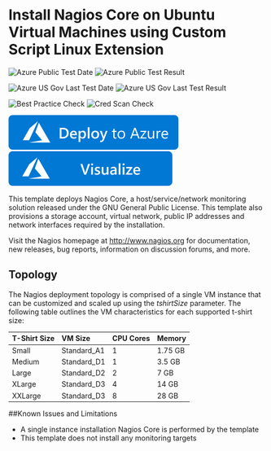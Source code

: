 # Install Nagios Core on Ubuntu Virtual Machines using Custom Script Linux Extension

![Azure Public Test Date](https://azurequickstartsservice.blob.core.windows.net/badges/nagios-on-ubuntu/PublicLastTestDate.svg)
![Azure Public Test Result](https://azurequickstartsservice.blob.core.windows.net/badges/nagios-on-ubuntu/PublicDeployment.svg)

![Azure US Gov Last Test Date](https://azurequickstartsservice.blob.core.windows.net/badges/nagios-on-ubuntu/FairfaxLastTestDate.svg)
![Azure US Gov Last Test Result](https://azurequickstartsservice.blob.core.windows.net/badges/nagios-on-ubuntu/FairfaxDeployment.svg)

![Best Practice Check](https://azurequickstartsservice.blob.core.windows.net/badges/nagios-on-ubuntu/BestPracticeResult.svg)
![Cred Scan Check](https://azurequickstartsservice.blob.core.windows.net/badges/nagios-on-ubuntu/CredScanResult.svg)

[![Deploy To Azure](https://raw.githubusercontent.com/Azure/azure-quickstart-templates/master/1-CONTRIBUTION-GUIDE/images/deploytoazure.svg?sanitize=true)]("https://portal.azure.com/#create/Microsoft.Template/uri/https%3A%2F%2Fraw.githubusercontent.com%2FAzure%2Fazure-quickstart-templates%2Fmaster%2Fnagios-on-ubuntu%2Fazuredeploy.json")  [![Visualize](https://raw.githubusercontent.com/Azure/azure-quickstart-templates/master/1-CONTRIBUTION-GUIDE/images/visualizebutton.svg?sanitize=true)]("http://armviz.io/#/?load=https%3A%2F%2Fraw.githubusercontent.com%2FAzure%2Fazure-quickstart-templates%2Fmaster%2Fnagios-on-ubuntu%2Fazuredeploy.json")
    


    


This template deploys Nagios Core, a host/service/network monitoring solution released under the GNU General Public License. This template also provisions a storage account, virtual network, public IP addresses and network interfaces required by the installation.

Visit the Nagios homepage at http://www.nagios.org for documentation, new releases, bug reports, information on discussion forums, and more.

Topology
--------
The Nagios deployment topology is comprised of a single VM instance that can be customized and scaled up using the _tshirtSize_ parameter. The following table outlines the VM characteristics for each supported t-shirt size:

| T-Shirt Size | VM Size | CPU Cores | Memory |
|:--- |:---|:---|:---|
| Small | Standard_A1 | 1 | 1.75 GB |
| Medium | Standard_D1 | 1 | 3.5 GB |
| Large | Standard_D2 | 2 | 7 GB |
| XLarge | Standard_D3 | 4 | 14 GB |
| XXLarge | Standard_D3 | 8 | 28 GB |

##Known Issues and Limitations
- A single instance installation Nagios Core is performed by the template
- This template does not install any monitoring targets

